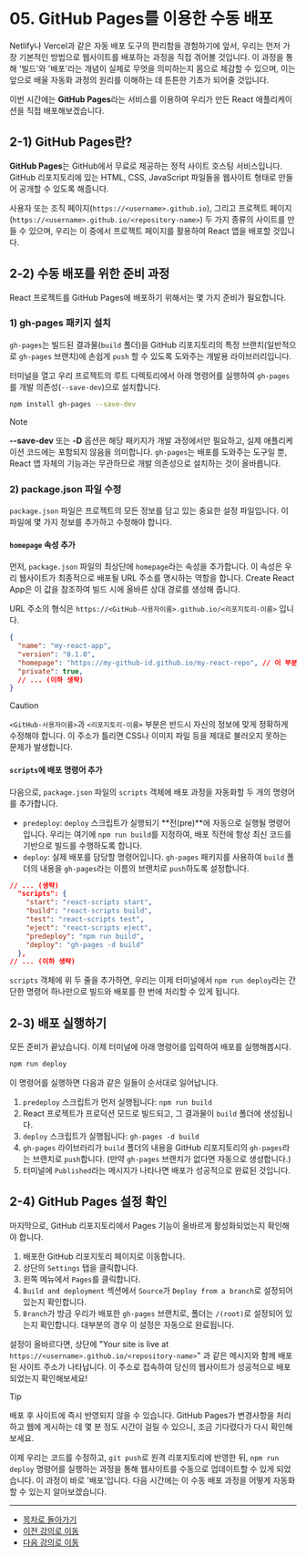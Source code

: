 # 05. GitHub Pages를 이용한 수동 배포

Netlify나 Vercel과 같은 자동 배포 도구의 편리함을 경험하기에 앞서, 우리는 먼저 가장 기본적인 방법으로 웹사이트를 배포하는 과정을 직접 겪어볼 것입니다. 이 과정을 통해 '빌드'와 '배포'라는 개념이 실제로 무엇을 의미하는지 몸으로 체감할 수 있으며, 이는 앞으로 배울 자동화 과정의 원리를 이해하는 데 튼튼한 기초가 되어줄 것입니다.

이번 시간에는 **GitHub Pages**라는 서비스를 이용하여 우리가 만든 React 애플리케이션을 직접 배포해보겠습니다.

## 2-1) GitHub Pages란?

**GitHub Pages**는 GitHub에서 무료로 제공하는 정적 사이트 호스팅 서비스입니다. GitHub 리포지토리에 있는 HTML, CSS, JavaScript 파일들을 웹사이트 형태로 만들어 공개할 수 있도록 해줍니다.

사용자 또는 조직 페이지(`https://<username>.github.io`), 그리고 프로젝트 페이지(`https://<username>.github.io/<repository-name>`) 두 가지 종류의 사이트를 만들 수 있으며, 우리는 이 중에서 프로젝트 페이지를 활용하여 React 앱을 배포할 것입니다.

## 2-2) 수동 배포를 위한 준비 과정

React 프로젝트를 GitHub Pages에 배포하기 위해서는 몇 가지 준비가 필요합니다.

### 1) gh-pages 패키지 설치

`gh-pages`는 빌드된 결과물(`build` 폴더)을 GitHub 리포지토리의 특정 브랜치(일반적으로 `gh-pages` 브랜치)에 손쉽게 `push` 할 수 있도록 도와주는 개발용 라이브러리입니다.

터미널을 열고 우리 프로젝트의 루트 디렉토리에서 아래 명령어를 실행하여 `gh-pages`를 개발 의존성(`--save-dev`)으로 설치합니다.

```bash
npm install gh-pages --save-dev
```

> [!NOTE]
> <strong>--save-dev</strong> 또는 <strong>-D</strong> 옵션은 해당 패키지가 개발 과정에서만 필요하고, 실제 애플리케이션 코드에는 포함되지 않음을 의미합니다. `gh-pages`는 배포를 도와주는 도구일 뿐, React 앱 자체의 기능과는 무관하므로 개발 의존성으로 설치하는 것이 올바릅니다.

### 2) package.json 파일 수정

`package.json` 파일은 프로젝트의 모든 정보를 담고 있는 중요한 설정 파일입니다. 이 파일에 몇 가지 정보를 추가하고 수정해야 합니다.

#### `homepage` 속성 추가

먼저, `package.json` 파일의 최상단에 `homepage`라는 속성을 추가합니다. 이 속성은 우리 웹사이트가 최종적으로 배포될 URL 주소를 명시하는 역할을 합니다. Create React App은 이 값을 참조하여 빌드 시에 올바른 상대 경로를 생성해 줍니다.

URL 주소의 형식은 `https://<GitHub-사용자이름>.github.io/<리포지토리-이름>` 입니다.

```json
{
  "name": "my-react-app",
  "version": "0.1.0",
  "homepage": "https://my-github-id.github.io/my-react-repo", // 이 부분을 추가합니다.
  "private": true,
  // ... (이하 생략)
}
```

> [!CAUTION]
> `<GitHub-사용자이름>`과 `<리포지토리-이름>` 부분은 반드시 자신의 정보에 맞게 정확하게 수정해야 합니다. 이 주소가 틀리면 CSS나 이미지 파일 등을 제대로 불러오지 못하는 문제가 발생합니다.

#### `scripts`에 배포 명령어 추가

다음으로, `package.json` 파일의 `scripts` 객체에 배포 과정을 자동화할 두 개의 명령어를 추가합니다.

-   `predeploy`: `deploy` 스크립트가 실행되기 **전(pre)**에 자동으로 실행될 명령어입니다. 우리는 여기에 `npm run build`를 지정하여, 배포 직전에 항상 최신 코드를 기반으로 빌드를 수행하도록 합니다.
-   `deploy`: 실제 배포를 담당할 명령어입니다. `gh-pages` 패키지를 사용하여 `build` 폴더의 내용을 `gh-pages`라는 이름의 브랜치로 `push`하도록 설정합니다.

```json
// ... (생략)
  "scripts": {
    "start": "react-scripts start",
    "build": "react-scripts build",
    "test": "react-scripts test",
    "eject": "react-scripts eject",
    "predeploy": "npm run build",
    "deploy": "gh-pages -d build"
  },
// ... (이하 생략)
```

`scripts` 객체에 위 두 줄을 추가하면, 우리는 이제 터미널에서 `npm run deploy`라는 간단한 명령어 하나만으로 빌드와 배포를 한 번에 처리할 수 있게 됩니다.

## 2-3) 배포 실행하기

모든 준비가 끝났습니다. 이제 터미널에 아래 명령어를 입력하여 배포를 실행해봅시다.

```bash
npm run deploy
```

이 명령어를 실행하면 다음과 같은 일들이 순서대로 일어납니다.

1.  `predeploy` 스크립트가 먼저 실행됩니다: `npm run build`
2.  React 프로젝트가 프로덕션 모드로 빌드되고, 그 결과물이 `build` 폴더에 생성됩니다.
3.  `deploy` 스크립트가 실행됩니다: `gh-pages -d build`
4.  `gh-pages` 라이브러리가 `build` 폴더의 내용을 GitHub 리포지토리의 `gh-pages`라는 브랜치로 `push`합니다. (만약 `gh-pages` 브랜치가 없다면 자동으로 생성합니다.)
5.  터미널에 `Published`라는 메시지가 나타나면 배포가 성공적으로 완료된 것입니다.

## 2-4) GitHub Pages 설정 확인

마지막으로, GitHub 리포지토리에서 Pages 기능이 올바르게 활성화되었는지 확인해야 합니다.

1.  배포한 GitHub 리포지토리 페이지로 이동합니다.
2.  상단의 `Settings` 탭을 클릭합니다.
3.  왼쪽 메뉴에서 `Pages`를 클릭합니다.
4.  `Build and deployment` 섹션에서 `Source`가 `Deploy from a branch`로 설정되어 있는지 확인합니다.
5.  `Branch`가 방금 우리가 배포한 `gh-pages` 브랜치로, 폴더는 `/(root)`로 설정되어 있는지 확인합니다. 대부분의 경우 이 설정은 자동으로 완료됩니다.

설정이 올바르다면, 상단에 "Your site is live at `https://<username>.github.io/<repository-name>`" 과 같은 메시지와 함께 배포된 사이트 주소가 나타납니다. 이 주소로 접속하여 당신의 웹사이트가 성공적으로 배포되었는지 확인해보세요!

> [!TIP]
> 배포 후 사이트에 즉시 반영되지 않을 수 있습니다. GitHub Pages가 변경사항을 처리하고 웹에 게시하는 데 몇 분 정도 시간이 걸릴 수 있으니, 조금 기다렸다가 다시 확인해보세요.

이제 우리는 코드를 수정하고, `git push`로 원격 리포지토리에 반영한 뒤, `npm run deploy` 명령어를 실행하는 과정을 통해 웹사이트를 수동으로 업데이트할 수 있게 되었습니다. 이 과정이 바로 '배포'입니다. 다음 시간에는 이 수동 배포 과정을 어떻게 자동화할 수 있는지 알아보겠습니다.

---

- [목차로 돌아가기](../README.md)
- [이전 강의로 이동](./04-GitHub-Actions-CI-CD.md)
- [다음 강의로 이동](./06-Environment-Variables-and-Troubleshooting.md) 